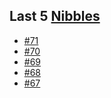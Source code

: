 ## Last 5 [Nibbles](https://nibbles.dev)
<!-- NIBBLE:START -->
- [#71](https://www.nibbles.dev/p/71)
- [#70](https://www.nibbles.dev/p/70)
- [#69](https://www.nibbles.dev/p/69)
- [#68](https://www.nibbles.dev/p/68)
- [#67](https://www.nibbles.dev/p/67)
<!-- NIBBLE:END -->
